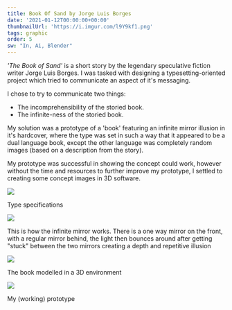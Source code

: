 ```yaml
---
title: Book Of Sand by Jorge Luis Borges
date: '2021-01-12T00:00:00+00:00'
thumbnailUrl: 'https://i.imgur.com/l9Y9kf1.png'
tags: graphic
order: 5
sw: "In, Ai, Blender"
---
```


*'The Book of Sand'* is a short story by the legendary speculative fiction writer Jorge Luis Borges. I was tasked with designing a typesetting-oriented project which tried to communicate an aspect of it's messaging. 

I chose to try to communicate two things:
* The incomprehensibility of the storied book.
* The infinite-ness of the storied book. 

My solution was a prototype of a 'book' featuring an infinite mirror illusion in it's hardcover, where the type was set in such a way that it appeared to be a dual language book, except the other language was completely random images (based on a description from the story).

My prototype was successful in showing the concept could work, however without the time and resources to further improve my prototype, I settled to creating some concept images in 3D software. 

<img class="folio" src="https://i.imgur.com/l9Y9kf1.png">
<p class=desc>Type specifications</p>

<img class="folio" src="https://i.imgur.com/TQooQkL.jpg">
<p class=desc>This is how the infinite mirror works. There is a one way mirror on the front, with a regular mirror behind, the light then bounces around after getting "stuck" between the two mirrors creating a depth and repetitive illusion</p>

<img class="folio" src="https://i.imgur.com/DQte1q2.png">
<p class=desc>The book modelled in a 3D environment</p>

<img class="folio" src="https://i.imgur.com/rSP1tBV.jpg">
<p class=desc>My (working) prototype</p>